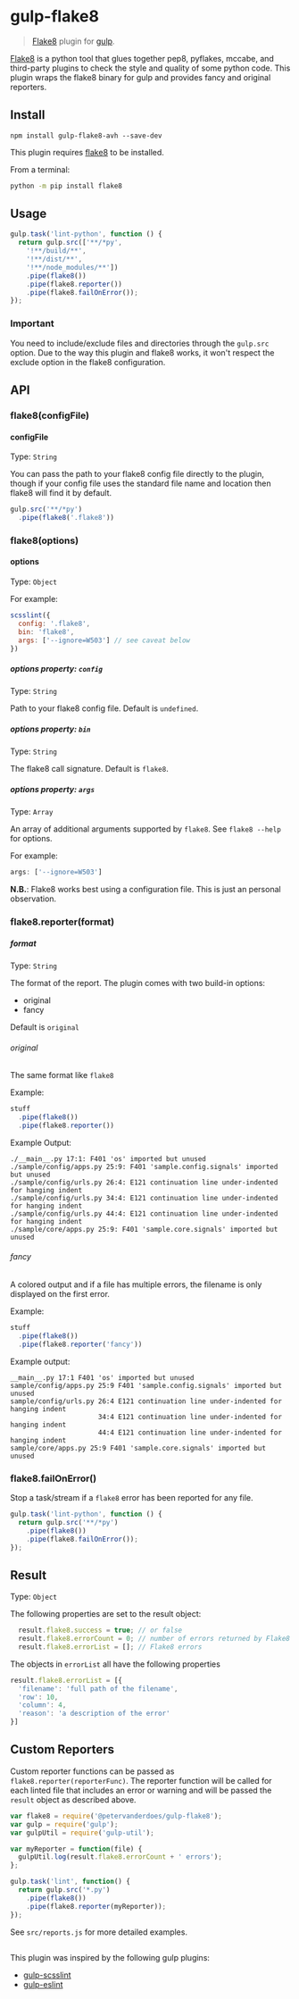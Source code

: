 # gulp-flake8

> [Flake8](https://gitlab.com/pycqa/flake8) plugin for [gulp](http://gulpjs.com).

[Flake8](https://gitlab.com/pycqa/flake8) is a python tool that glues together
pep8, pyflakes, mccabe, and third-party plugins to check the style and
quality of some python code.
This plugin wraps the flake8 binary for gulp and provides fancy and original reporters.


## Install

    npm install gulp-flake8-avh --save-dev

This plugin requires [flake8](http://flake8.pycqa.org/en/latest/#installation)
to be installed.

From a terminal:

```sh
python -m pip install flake8
```

## Usage

```javascript
gulp.task('lint-python', function () {
  return gulp.src(['**/*py',
    '!**/build/**',
    '!**/dist/**',
    '!**/node_modules/**'])
    .pipe(flake8())
    .pipe(flake8.reporter())
    .pipe(flake8.failOnError());
});
```
### Important

You need to include/exclude files and directories through the ``gulp.src``
option. Due to the way this plugin and flake8 works, it won't respect the
exclude option in the flake8 configuration.

## API

### flake8(configFile)

#### configFile
Type: `String`

You can pass the path to your flake8 config file directly to the plugin,
though if your config file uses the standard file name and location
then flake8 will find it by default.

```javascript
gulp.src('**/*py')
  .pipe(flake8('.flake8'))
```

### flake8(options)

#### options
Type: `Object`

For example:

```javascript
scsslint({
  config: '.flake8',
  bin: 'flake8',
  args: ['--ignore=W503'] // see caveat below
})
```

##### options property: `config`
Type: `String`

Path to your flake8 config file.  Default is `undefined`.

##### options property: `bin`
Type: `String`

The flake8 call signature.  Default is `flake8`.

##### options property: `args`
Type: `Array`

An array of additional arguments supported by `flake8`.  See
`flake8 --help` for options.

For example:
```javascript
args: ['--ignore=W503']
```

**N.B.**: Flake8 works best using a configuration file. This is just an 
personal observation.

### flake8.reporter(format)

##### format
Type: `String`

The format of the report. The plugin comes with two build-in options:
- original
- fancy

Default is `original`

###### original
The same format like `flake8`

Example:
```javascript
stuff
  .pipe(flake8())
  .pipe(flake8.reporter())
```
Example Output:

```
./__main__.py 17:1: F401 'os' imported but unused
./sample/config/apps.py 25:9: F401 'sample.config.signals' imported but unused
./sample/config/urls.py 26:4: E121 continuation line under-indented for hanging indent
./sample/config/urls.py 34:4: E121 continuation line under-indented for hanging indent
./sample/config/urls.py 44:4: E121 continuation line under-indented for hanging indent
./sample/core/apps.py 25:9: F401 'sample.core.signals' imported but unused
```

###### fancy
A colored output and if a file has multiple errors, the filename is only 
displayed on the first error.

Example:
```javascript
stuff
  .pipe(flake8())
  .pipe(flake8.reporter('fancy'))
```
Example output:

```
__main__.py 17:1 F401 'os' imported but unused
sample/config/apps.py 25:9 F401 'sample.config.signals' imported but unused
sample/config/urls.py 26:4 E121 continuation line under-indented for hanging indent
                      34:4 E121 continuation line under-indented for hanging indent
                      44:4 E121 continuation line under-indented for hanging indent
sample/core/apps.py 25:9 F401 'sample.core.signals' imported but unused
```

### flake8.failOnError()
Stop a task/stream if a ``flake8`` error has been reported for any file.

```javascript
gulp.task('lint-python', function () {
  return gulp.src('**/*py')
    .pipe(flake8())
    .pipe(flake8.failOnError());
});
```

## Result
Type: ``Object``

The following properties are set to the result object:

```javascript
  result.flake8.success = true; // or false
  result.flake8.errorCount = 0; // number of errors returned by Flake8
  result.flake8.errorList = []; // Flake8 errors
```

The objects in `errorList` all have the following properties

```javascript
result.flake8.errorList = [{
  'filename': 'full path of the filename',
  'row': 10,
  'column': 4,
  'reason': 'a description of the error'
}]
```

## Custom Reporters

Custom reporter functions can be passed as ``flake8.reporter(reporterFunc)``.
The reporter function will be called for each linted file that includes
an error or warning and will be passed the ``result`` object as described above.

```javascript
var flake8 = require('@petervanderdoes/gulp-flake8');
var gulp = require('gulp');
var gulpUtil = require('gulp-util');

var myReporter = function(file) {
  gulpUtil.log(result.flake8.errorCount + ' errors');
};

gulp.task('lint', function() {
  return gulp.src('*.py')
    .pipe(flake8())
    .pipe(flake8.reporter(myReporter));
});
```

See `src/reports.js` for more detailed examples.

## 
This plugin was inspired by the following gulp plugins:
- [gulp-scsslint](https://github.com/noahmiller/gulp-scsslint)
- [gulp-eslint](https://github.com/adametry/gulp-eslint)